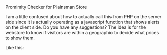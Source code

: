 Promimity Checker for Plainsman Store

I am a little confused about how to actually call this from PHP on the server side since it is actually operating as a javascript function that shows alerts on the client side. Do you have any suggestions? The idea is for the webstore to know if visitors are within a geographic to decide what prices to show them.

Like this:
